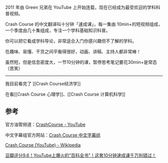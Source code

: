 2011 年由 Green 兄弟在 YouTube 上开始连载，现在已经成为最受欢迎的学科科普视频。

Crash Course 的中文翻译叫十分钟「速成课」，每一集由 10min+的短视频组成，一个季度由几十集组成，专注一个学科基础知识科普。

你可以把它看成学科导论，非常适合入门你感兴趣但不了解的学科。

在趣味、易懂、干货之间平衡得很好，动画、讲稿、主持人都非常棒！
 
虽然短，但是信息密度大，一节10分钟的课，暂停思考笔记要花30min+是常态（苦笑）

---

我目前看完了 [[Crash Course经济学]]

在看[[Crash Course 心理学]]、[[Crash Course 计算机科学]]

## 参考

官方油管频道：[CrashCourse - YouTube](https://www.youtube.com/c/crashcourse)

中文字幕组官方网站：[Crash Course 中文字幕组](https://crashcourse.club/category)

[Crash Course (YouTube) - Wikipedia](https://en.wikipedia.org/wiki/Crash_Course_ (YouTube))

[豆瓣评分9.6！YouTube上爆火的“百科全书”！这套10分钟速成课千万别错过！](https://posts.careerengine.us/p/615103a0adfb3d6c49009bb6)